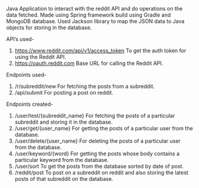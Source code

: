 Java Application to interact with the reddit API and do operations on the data fetched.
Made using Spring framework build using Gradle and MongoDB database.
Used Jackson library to map the JSON data to Java objects for storing in the database.

API’s used-
1. https://www.reddit.com/api/v1/access_token
      To get the auth token for using the Reddit API.
2. https://oauth.reddit.com
      Base URL for calling the Reddit API.


Endpoints used-
1. /r/subreddit/new
       For fetching the posts from a subreddit.
2. /api/submit
       For posting a post on reddit.


Endpoints created-
1. /user/test/{subreddit_name}
      For fetching the posts of a particular subreddit and storing it in the database.
2. /user/get/{user_name}
      For getting the posts of a particular user from the database.
3. /user/delete/{user_name}
      For deleting the posts of a particular user from the database.
4. /user/keyword/{word}
      For getting the posts whose body contains a particular keyword from the database.
5. /user/sort
      To get the posts from the database sorted by date of post.
6. /reddit/post
      To post on a subreddit on reddit and also storing the latest posts of that subreddit on the database.
